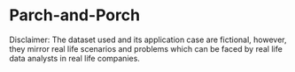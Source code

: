 # Parch-and-Porch
Disclaimer: The dataset used and its application case are fictional, however, they mirror real life scenarios and problems which can be faced by real life data analysts in real life companies.
